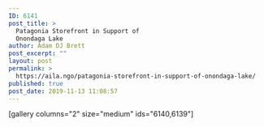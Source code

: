 ```yaml
---
ID: 6141
post_title: >
  Patagonia Storefront in Support of
  Onondaga Lake
author: Adam DJ Brett
post_excerpt: ""
layout: post
permalink: >
  https://aila.ngo/patagonia-storefront-in-support-of-onondaga-lake/
published: true
post_date: 2019-11-13 11:08:57
---
```

[gallery columns="2" size="medium" ids="6140,6139"]